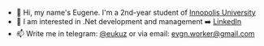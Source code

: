 - 👋 Hi, my name's Eugene. I'm a 2nd-year student of [Innopolis University](https://innopolis.university/)
- 💼 I am interested in .Net development and management ➡️ [LinkedIn](linkedin.com/in/eukuz)
- 📫 Write me in telegram: [@eukuz](https://t.me/eukuz) or via email: evgn.worker@gmail.com
